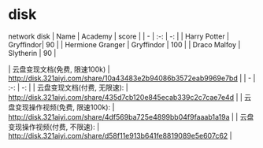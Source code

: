 # disk
network disk
| Name | Academy | score |
| - | :-: | -: |
| Harry Potter | Gryffindor| 90 |
| Hermione Granger | Gryffindor | 100 |
| Draco Malfoy | Slytherin | 90 |

| 云盘变现文档(免费, 限速100k) | http://disk.321aiyi.com/share/10a43483e2b94086b3572eab9969e7bd |
| - | :-: | -: |
| 云盘变现文档(付费, 无限速): | http://disk.321aiyi.com/share/435d7cb120e845ecab339c2c7cae7e4d |
| 云盘变现操作视频(免费, 限速100k): | http://disk.321aiyi.com/share/4df569ba725e4899bb04f9faaab1a19a |
| 云盘变现操作视频(付费, 不限速): | http://disk.321aiyi.com/share/d58f11e913b641fe8819089e5e607c62 |

